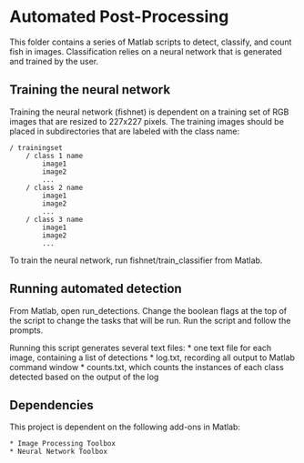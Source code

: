 # Automated Post-Processing

This folder contains a series of Matlab scripts to detect, classify, and count fish in images. Classification relies on a neural network that is generated and trained by the user. 

## Training the neural network

Training the neural network (fishnet) is dependent on a training set of RGB images that are resized to 227x227 pixels. The training images should be placed in subdirectories that are labeled with the class name:

	/ trainingset
		/ class 1 name
			image1
			image2
			...
		/ class 2 name
			image1
			image2
			...
		/ class 3 name
			image1
			image2
			...

To train the neural network, run fishnet/train_classifier from Matlab.  

## Running automated detection

From Matlab, open run_detections. Change the boolean flags at the top of the script to change the tasks that will be run. Run the script and follow the prompts. 

Running this script generates several text files: 
	* one text file for each image, containing a list of detections
	* log.txt, recording all output to Matlab command window
	* counts.txt, which counts the instances of each class detected based on the output of the log 

## Dependencies

This project is dependent on the following add-ons in Matlab:

	* Image Processing Toolbox
	* Neural Network Toolbox